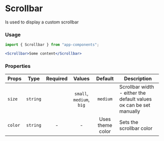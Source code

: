 # Scrollbar

Is used to display a custom scrollbar

### Usage

```js
import { Scrollbar } from "app-components";
```

```jsx
<Scrollbar>Some content</Scrollbar>
```

### Properties

| Props   |   Type   | Required |          Values          |     Default      | Description                         |
| ------- | :------: | :------: | :----------------------: | :--------------: | ----------------------------------- |
| `size`  | `string` |          | `small`, `medium`, `big` |     `medium`     | Scrollbar width - either the default values oк can be set manually |
| `color` | `string` |    -     |            -             | Uses theme color | Sets the scrollbar color       |
